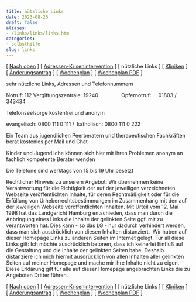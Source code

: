 ```yaml
---
title: nützliche Links
date: 2023-08-26
draft: false
aliases:
- /links/links/links.htm
categories:
- selbsthilfe
slug: links
---
```



[ [Nach oben](../../selbsthilfe/selbsthilfe.htm) ] [ [Adressen-Krisenintervention](../../selbsthilfe/adressen-krisenintervention.htm) ] [ nützliche Links ] [ [Kliniken](../../kliniken/kliniken.htm) ] [ [Änderungsantrag](../../selbsthilfe/verschlimmerungsantrag-bl.pdf) ] [ [Wochenplan](../../selbsthilfe/wochenplan.htm) ] [ [Wochenplan PDF](../../selbsthilfe/wochenplan.pdf) ]

sehr nützliche Links, Adressen und Telefonnummern

Notruf: 112 Vergiftungszentrale:
19240               
Opfernotruf:     01803 / 343434

Telefonseelsorge kostenfrei und anonym

evangelisch: 0800
111 0 111 /  katholisch: 0800 111 0
222

Ein Team aus jugendlichen Peerberatern und therapeutischen
Fachkräften berät kostenlos per Mail und Chat

Kinder und Jugendliche können sich hier mit ihren Problemen
anonym an fachlich kompetente Berater wenden

Die Telefone sind werktags von 15 bis 19 Uhr besetzt

Rechtlicher
Hinweis zu unserem Angebot: Wir übernehmen keine Verantwortung für die Richtigkeit der auf der jeweiligen
verzeichneten Webseite veröffentlichten Inhalte, für deren Rechtmäßigkeit
oder für die Erfüllung von Urheberrechtsbestimmungen im Zusammenhang mit den
auf der jeweiligen Webseite veröffentlichten Inhalten. Mit Urteil vom 12. Mai 1998 hat das Landgericht Hamburg entschieden, dass man
durch die Anbringung eines Links die Inhalte der gelinkten Seite ggf. mit zu
verantworten hat. Dies kann - so das LG - nur dadurch verhindert werden, dass
man sich ausdrücklich von diesen Inhalten distanziert.  Wir haben auf
dieser Homepage Links zu anderen Seiten im Internet gelegt. Für all diese Links
gilt: Ich möchte ausdrücklich betonen, dass ich keinerlei Einfluß auf die
Gestaltung und die Inhalte der gelinkten Seiten habe. Deshalb distanziere ich
mich hiermit ausdrücklich von allen Inhalten aller gelinkten Seiten auf meiner
Homepage und mache mir ihre Inhalte nicht zu eigen. Diese Erklärung gilt für
alle auf dieser Homepage angebrachten Links die zu Angeboten Dritter führen.

[ [Nach oben](../../selbsthilfe/selbsthilfe.htm) ] [ [Adressen-Krisenintervention](../../selbsthilfe/adressen-krisenintervention.htm) ] [ nützliche Links ] [ [Kliniken](../../kliniken/kliniken.htm) ] [ [Änderungsantrag](../../selbsthilfe/verschlimmerungsantrag-bl.pdf) ] [ [Wochenplan](../../selbsthilfe/wochenplan.htm) ] [ [Wochenplan PDF](../../selbsthilfe/wochenplan.pdf) ]